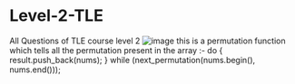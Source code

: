 # Level-2-TLE
All Questions of TLE course level 2
![image](https://github.com/user-attachments/assets/a707f6ce-f20a-4f40-92e2-3ffa36e23740)
this is a permutation function which tells all the permutation present in the array :-
do {
        result.push_back(nums);
    } while (next_permutation(nums.begin(), nums.end()));
